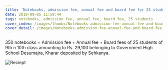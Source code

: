 ```yaml
---
title: 'Notebooks, admission fee, annual fee and board fee for 25 students'
date: 2018-09-05 11:59:44
tags: notebooks, admission fee, annual fee, board fee, 25 students
cover_index: /images/thumbs/Notebooks-admission-fee-annual-fee-and-board-fee-for-25-students.jpg
cover_detail: /images/Notebooks-admission-fee-annual-fee-and-board-fee-for-25-students.jpg
---
```


350 notebooks + Admission fee + Annual fee + Board fees of 25 students of 9th n 10th class amounting to Rs. 29,100 belonging to Government High School Desumajra, Kharar deposited by Sehkanya.

![Reciept](/images/Notebooks-admission-fee-annual-fee-and-board-fee-for-25-students-receipt.jpg)
